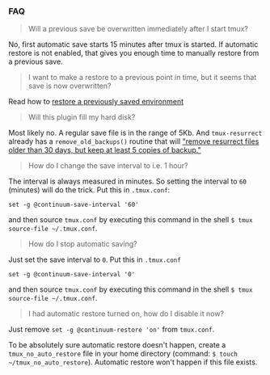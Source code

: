 ### FAQ

> Will a previous save be overwritten immediately after I start tmux?

No, first automatic save starts 15 minutes after tmux is started. If automatic
restore is not enabled, that gives you enough time to manually restore from a
previous save.

> I want to make a restore to a previous point in time, but it seems that save
is now overwritten?

Read how to [restore a previously saved environment](https://github.com/tmux-plugins/tmux-resurrect/blob/master/docs/restoring_previously_saved_environment.md)

> Will this plugin fill my hard disk?

Most likely no. A regular save file is in the range of 5Kb. And `tmux-resurrect` already has a `remove_old_backups()` routine that will ["remove resurrect files older than 30 days, but keep at least 5 copies of backup."](https://github.com/tmux-plugins/tmux-resurrect/blob/da1a7558024b8552f7262b39ed22e3d679304f99/scripts/save.sh#L271-L277)

> How do I change the save interval to i.e. 1 hour?

The interval is always measured in minutes. So setting the interval to `60`
(minutes) will do the trick. Put this in `.tmux.conf`:

    set -g @continuum-save-interval '60'

and then source `tmux.conf` by executing this command in the shell
`$ tmux source-file ~/.tmux.conf`.

> How do I stop automatic saving?

Just set the save interval to `0`. Put this in `.tmux.conf`

    set -g @continuum-save-interval '0'

and then source `tmux.conf` by executing this command in the shell
`$ tmux source-file ~/.tmux.conf`.

> I had automatic restore turned on, how do I disable it now?

Just remove `set -g @continuum-restore 'on'` from `tmux.conf`.

To be absolutely sure automatic restore doesn't happen, create a
`tmux_no_auto_restore` file in your home directory (command:
`$ touch ~/tmux_no_auto_restore`). Automatic restore won't happen if this file
exists.

